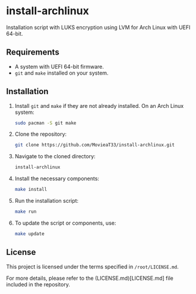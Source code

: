 # install-archlinux

Installation script with LUKS encryption using LVM for Arch Linux with UEFI 64-bit.

## Requirements

- A system with UEFI 64-bit firmware.
- `git` and `make` installed on your system.

## Installation

1. Install `git` and `make` if they are not already installed. On an Arch Linux system:

    ```bash
    sudo pacman -S git make
    ```

2. Clone the repository:

    ```bash
    git clone https://github.com/MovieaT33/install-archlinux.git
    ```

3. Navigate to the cloned directory:

    ```bash
    install-archlinux
    ```

4. Install the necessary components:

    ```bash
    make install
    ```

5. Run the installation script:

    ```bash
    make run
    ```

6. To update the script or components, use:

    ```bash
    make update
    ```

## License

This project is licensed under the terms specified in `/root/LICENSE.md`.

For more details, please refer to the (LICENSE.md)[LICENSE.md] file included in the repository.
